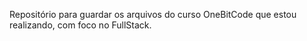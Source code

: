 Repositório para guardar os arquivos do curso OneBitCode que estou realizando, com foco no FullStack.